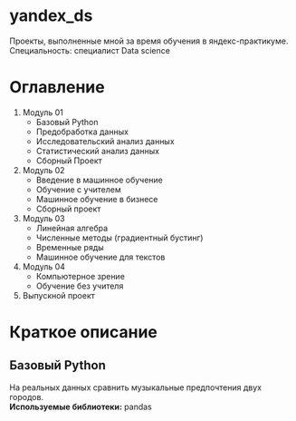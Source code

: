 # yandex_ds
Проекты, выполненные мной за время обучения в яндекс-практикуме.
Специальность: специалист Data science


# Оглавление
1. Модуль 01
    * Базовый Python
    * Предобработка данных
    * Исследовательский анализ данных
    * Статистический анализ данных
    * Сборный Проект
2. Модуль 02
    * Введение в машинное обучение
    * Обучение с учителем
    * Машинное обучение в бизнесе
    * Сборный проект
3. Модуль 03
    * Линейная алгебра
    * Численные методы (градиентный бустинг)
    * Временные ряды
    * Машинное обучение для текстов
4. Модуль 04
    * Компьютерное зрение
    * Обучение без учителя
5. Выпускной проект

# Краткое описание
## Базовый Python
На реальных данных сравнить музыкальные предпочтения двух городов.<br>
**Используемые библиотеки:** pandas
